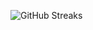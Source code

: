 ![GitHub Streaks](https://github-streaks-mqc9.onrender.com/streak/happilli/image?theme=midnight&cache_bust=1743868112&lang=ja)
